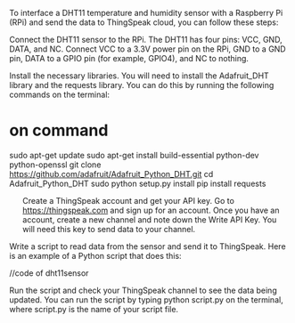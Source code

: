 To interface a DHT11 temperature and humidity sensor with a Raspberry Pi (RPi) and send the data to ThingSpeak cloud, you can follow these steps:

Connect the DHT11 sensor to the RPi. The DHT11 has four pins: VCC, GND, DATA, and NC. Connect VCC to a 3.3V power pin on the RPi, GND to a GND pin, DATA to a GPIO pin (for example, GPIO4), and NC to nothing.

Install the necessary libraries. You will need to install the Adafruit_DHT library and the requests library. You can do this by running the following commands on the terminal:

<h1>on command</h1>

sudo apt-get update
sudo apt-get install build-essential python-dev python-openssl
git clone https://github.com/adafruit/Adafruit_Python_DHT.git
cd Adafruit_Python_DHT
sudo python setup.py install
pip install requests

<ul>

Create a ThingSpeak account and get your API key. Go to https://thingspeak.com and sign up for an account. Once you have an account, create a new channel and note down the Write API Key. You will need this key to send data to your channel.</ul>

Write a script to read data from the sensor and send it to ThingSpeak. Here is an example of a Python script that does this:

//code of dht11sensor

Run the script and check your ThingSpeak channel to see the data being updated. You can run the script by typing python script.py on the terminal, where script.py is the name of your script file.
